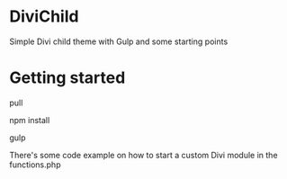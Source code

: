 # DiviChild

Simple Divi child theme with Gulp and some starting points

# Getting started

pull

npm install

gulp


There's some code example on how to start a custom Divi module in the functions.php
